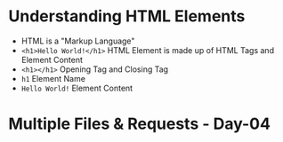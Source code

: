 # Understanding HTML Elements

- HTML is a "Markup Language"
- `<h1>Hello World!</h1>` HTML Element is made up of HTML Tags and Element Content
- `<h1></h1>` Opening Tag and Closing Tag
- `h1` Element Name
- `Hello World!` Element Content

# Multiple Files & Requests - Day-04